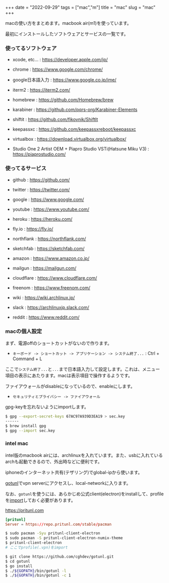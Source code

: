 +++
date = "2022-09-29"
tags = ["mac","m"]
title = "mac"
slug = "mac"
+++

macの使い方をまとめます。macbook air(m1)を使っています。

最初にインストールしたソフトウェアとサービスの一覧です。

### 使ってるソフトウェア

- xcode, etc... : https://developer.apple.com/jp/

- chrome : https://www.google.com/chrome/

- google日本語入力 : https://www.google.co.jp/ime/

- iterm2 : https://iterm2.com/

- homebrew : https://github.com/Homebrew/brew

- karabiner : https://github.com/pqrs-org/Karabiner-Elements

- shiftit : https://github.com/fikovnik/ShiftIt

- keepassxc : https://github.com/keepassxreboot/keepassxc

- virtualbox : https://download.virtualbox.org/virtualbox/

- Studio One 2 Artist OEM + Piapro Studio VSTi(Hatsune Miku V3) : https://piaprostudio.com/

### 使ってるサービス

- github : https://github.com/

- twitter : https://twitter.com/

- google : https://www.google.com/

- youtube : https://www.youtube.com/

- heroku : https://heroku.com/

- fly.io : https://fly.io/

- northflank : https://northflank.com/

- sketchfab : https://sketchfab.com/

- amazon : https://www.amazon.co.jp/

- mailgun : https://mailgun.com/

- cloudflare : https://www.cloudflare.com/

- freenom : https://www.freenom.com/

- wiki : https://wiki.archlinux.jp/

- slack : https://archlinuxjp.slack.com/

- reddit : https://www.reddit.com/

### macの個人設定

まず、電源offのショートカットがないので作ります。

- `キーボード -> ショートカット -> アプリケーション -> システム終了...` : Ctrl + Command + L

ここで`システム終了...`と`...`まで日本語入力して設定します。これは、メニュー項目の表示にあたります。macは表示項目で操作するようです。

ファイアウォールがdisableになっているので、enableにします。

- `セキュリティとプライバシー -> ファイアウォール`

gpg-keyを忘れないようにimportします。

```sh
$ gpg --export-secret-keys 67AC97A939D3EA19 > sec.key
------
$ brew install gpg
$ gpg --import sec.key
```

### intel mac

intel版のmacbook airには、archlinuxを入れています。また、usbに入れているarchも起動できるので、外出時などに便利です。

iphoneのインターネット共有(テザリング)でglobal-ipから使います。

[gotunl](https://github.com/cghdev/gotunl)でvpn serverにアクセスし、local-networkに入ります。

なお、`gotunl`を使うには、あらかじめ公式client(electron)をinstallして、profileを[import](https://syui.cf/m/post/arch/)しておく必要があります。

https://pritunl.com

```sh:/etc/pacman.conf
[pritunl]
Server = https://repo.pritunl.com/stable/pacman
```

```sh
$ sudo pacman -Syu pritunl-client-electron
$ sudo pacman -S pritunl-client-electron-numix-theme
$ pritunl-client-electron
# ここでprofile(.vpn)をimport

$ git clone https://github.com/cghdev/gotunl.git
$ cd gotunl
$ go install
$ ./${GOPATH}/bin/gotunl -l
$ ./${GOPATH}/bin/gotunl -c 1
```

